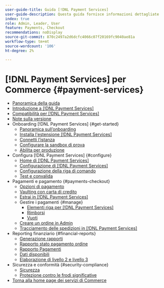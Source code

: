 ```yaml
---
user-guide-title: Guida [!DNL Payment Services]
user-guide-description: Questa guida fornisce informazioni dettagliate sull'installazione e la configurazione di  [!DNL Payment Services] per il tuo [!DNL Adobe Commerce] o [!DNL Magento Open Source] archivio.
index: true
role: Admin, Leader, User
feature: Payments, Checkout
recommendations: noDisplay
source-git-commit: 870c2497a2d6dcfc4066c07f20169fc9040ae81a
workflow-type: tm+mt
source-wordcount: '106'
ht-degree: 2%

---
```



# [!DNL Payment Services] per Commerce {#payment-services}

- [Panoramica della guida](guide-overview.md)
- [Introduzione a  [!DNL Payment Services]](introduction.md)
- [Compatibilità per  [!DNL Payment Services]](compatibility.md)
- [Note sulla versione](release-notes.md)
- Onboarding [!DNL Payment Services] {#get-started}
   - [Panoramica sull’onboarding](onboard.md)
   - [Installa l&#39;estensione  [!DNL Payment Services] &#x200B;](install.md)
   - [Connetti l’istanza](connect.md)
   - [Configurare la sandbox di prova](sandbox.md)
   - [Abilita per produzione](production.md)
- Configura [!DNL Payment Services] {#configure}
   - [Home di [!DNL Payment Services]](payments-home.md)
   - [Configurazione di [!DNL Payment Services]](configure-admin.md)
   - [Configurazione della riga di comando](configure-cli.md)
   - [Test e convalida](test-validate.md)
- Pagamenti e pagamento {#payments-checkout}
   - [Opzioni di pagamento](payments-options.md)
   - [Vaulting con carta di credito](vaulting.md)
   - [Estrai in [!DNL Payment Services]](checkout.md)
   - Gestire i pagamenti {#manage}
      - [Elementi riga per  [!DNL Payment Services]](line-items.md)
      - [Rimborsi](refunds.md)
      - [Vuoti](voids.md)
   - [Creare un ordine in Admin](create-order.md)
   - [Tracciamento delle spedizioni in [!DNL Payment Services]](track-shipment.md)
- Reporting finanziario {#financial-reports}
   - [Generazione rapporti](reporting.md)
   - [Rapporto stato pagamento ordine](order-payment-status.md)
   - [Rapporto Pagamenti](payouts.md)
   - [Dati disponibili](data.md)
   - [Elaborazione di livello 2 e livello 3](levels-card-payment-transactions.md)
- Sicurezza e conformità {#security-compliance}
   - [Sicurezza](security.md)
   - [Protezione contro le frodi significative](fraud-protection.md)
- [Torna alla home page dei servizi di Commerce](https://experienceleague.adobe.com/docs/commerce-merchant-services/user-guides/home.html?lang=it)
